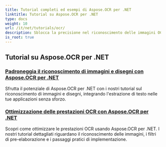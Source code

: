 ```yaml
---
title: Tutorial completi ed esempi di Aspose.OCR per .NET
linktitle: Tutorial su Aspose.OCR per .NET
type: docs
weight: 10
url: /it/net/tutorials/ocr/
description: Sblocca la precisione nel riconoscimento delle immagini OCR con Aspose.OCR per .NET. Esplora i tutorial sul calcolo dell'angolo di inclinazione, sul riconoscimento del testo, sulla configurazione OCR e sull'ottimizzazione.
is_root: true
---
```


## Tutorial su Aspose.OCR per .NET
### [Padroneggia il riconoscimento di immagini e disegni con Aspose.OCR per .NET](./master-image-and-drawing-recognition/)
Sfrutta il potenziale di Aspose.OCR per .NET con i nostri tutorial sul riconoscimento di immagini e disegni, integrando l'estrazione di testo nelle tue applicazioni senza sforzo.
### [Ottimizzazione delle prestazioni OCR con Aspose.OCR per .NET](./optimization-ocr/)
Scopri come ottimizzare le prestazioni OCR usando Aspose.OCR per .NET. I nostri tutorial dettagliati riguardano il riconoscimento delle immagini, i filtri di pre-elaborazione e i passaggi pratici di implementazione.
